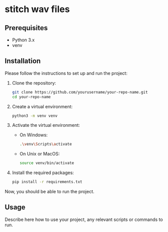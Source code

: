 # stitch wav files

## Prerequisites

- Python 3.x
- venv

## Installation

Please follow the instructions to set up and run the project:

1. Clone the repository:
    ```bash
    git clone https://github.com/yourusername/your-repo-name.git
    cd your-repo-name
    ```

2. Create a virtual environment:
    ```bash
    python3 -m venv venv
    ```

3. Activate the virtual environment:
    - On Windows:
        ```bash
        .\venv\Scripts\activate
        ```
    - On Unix or MacOS:
        ```bash
        source venv/bin/activate
        ```

4. Install the required packages:
    ```bash
    pip install -r requirements.txt
    ```

Now, you should be able to run the project.

## Usage

Describe here how to use your project, any relevant scripts or commands to run.

